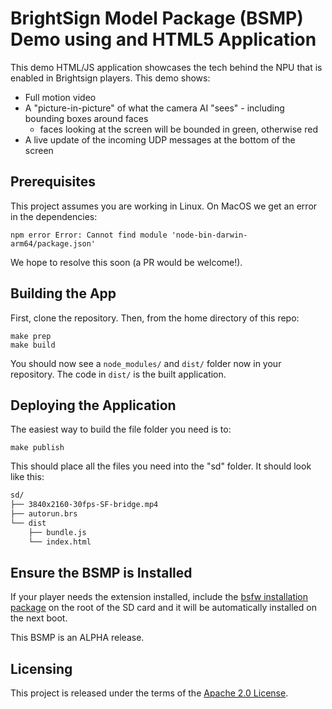 # BrightSign Model Package (BSMP) Demo using and HTML5 Application

This demo HTML/JS application showcases the tech behind the NPU that is enabled in Brightsign players.  This demo shows:

- Full motion video
- A "picture-in-picture" of what the camera AI "sees" - including bounding boxes around faces
  - faces looking at the screen will be bounded in green, otherwise red
- A live update of the incoming UDP messages at the bottom of the screen


## Prerequisites

This project assumes you are working in Linux.  On MacOS we get an error in the dependencies:

```
npm error Error: Cannot find module 'node-bin-darwin-arm64/package.json'
```

We hope to resolve this soon (a PR would be welcome!).

## Building the App

First, clone the repository. Then, from the home directory of this repo:

```
make prep
make build
```

You should now see a `node_modules/` and `dist/` folder now in your repository. The code in `dist/` is the built application.

## Deploying the Application

The easiest way to build the file folder you need is to:

```
make publish
```

This should place all the files you need into the "sd" folder.  It should look like this:

```sh
sd/
├── 3840x2160-30fps-SF-bridge.mp4
├── autorun.brs
└── dist
    ├── bundle.js
    └── index.html
```

## Ensure the BSMP is Installed

If your player needs the extension installed, include the [bsfw installation package](./bsfw/cobra-standalone-npu_gaze-0.1.3-alpha.bsfw) on the root of the SD card and it will be automatically installed on the next boot.

This BSMP is an ALPHA release.  

## Licensing

This project is released under the terms of the [Apache 2.0 License](./LICENSE.txt).  
